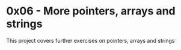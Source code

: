 # 0x06 - More pointers, arrays and strings

This project covers further exercises on pointers, arrays and strings
